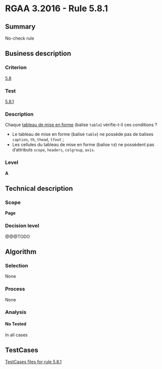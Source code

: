 # RGAA 3.2016 - Rule 5.8.1

## Summary
No-check rule


## Business description

### Criterion
[5.8](http://references.modernisation.gouv.fr/rgaa-accessibilite/criteres.html#crit-5-8)

### Test
[5.8.1](http://references.modernisation.gouv.fr/rgaa-accessibilite/criteres.html#test-5-8-1)

### Description
<div lang="fr">Chaque <a href="http://references.modernisation.gouv.fr/rgaa-accessibilite/glossaire.html#tableau-de-mise-en-forme">tableau de mise en forme</a> (balise <code lang="en">table</code>) v&#xE9;rifie-t-il ces conditions&nbsp;? <ul><li>Le tableau de mise en forme (balise <code lang="en">table</code>) ne poss&#xE8;de pas de balises <code lang="en">caption</code>, <code lang="en">th</code>, <code lang="en">thead</code>, <code lang="en">tfoot</code>&nbsp;;</li> <li>Les cellules du tableau de mise en forme (balise <code lang="en">td</code>) ne poss&#xE8;dent pas d&#x2019;attributs <code lang="en">scope</code>, <code lang="en">headers</code>, <code lang="en">colgroup</code>, <code lang="en">axis</code>.</li> </ul></div>

### Level
**A**


## Technical description

### Scope
**Page**

### Decision level
@@@TODO


## Algorithm

### Selection
None

### Process
None

### Analysis

#### No Tested
In all cases


##  TestCases

[TestCases files for rule 5.8.1](https://github.com/Asqatasun/Asqatasun/tree/develop/rules/rules-rgaa3.2016/src/test/resources/testcases/rgaa32016/Rgaa32016Rule050801/)


